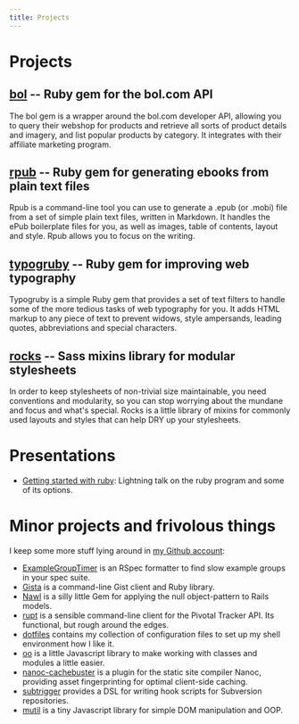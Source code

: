 ```yaml
---
title: Projects
---
```

# Projects

## [bol][] -- Ruby gem for the bol.com API

The bol gem is a wrapper around the bol.com developer API, allowing you to query their webshop for products and retrieve all sorts of product details and imagery, and list popular products by category. It integrates with their affiliate marketing program.

## [rpub][] -- Ruby gem for generating ebooks from plain text files

Rpub is a command-line tool you can use to generate a .epub (or .mobi) file from a set of simple plain text files, written in Markdown. It handles the ePub boilerplate files for you, as well as images, table of contents, layout and style. Rpub allows you to focus on the writing.

## [typogruby][] -- Ruby gem for improving web typography

Typogruby is a simple Ruby gem that provides a set of text filters to handle some of the more tedious tasks of web typography for you. It adds HTML markup to any piece of text to prevent widows, style ampersands, leading quotes, abbreviations and special characters.

## [rocks][] -- Sass mixins library for modular stylesheets

In order to keep stylesheets of non-trivial size maintainable, you need conventions and modularity, so you can stop worrying about the mundane and focus and what's special. Rocks is a little library of mixins for commonly used layouts and styles that can help DRY up your stylesheets.

# Presentations

* [Getting started with ruby][getting-started-with-ruby]: Lightning talk on the ruby program and some of its options.

# Minor projects and frivolous things

I keep some more stuff lying around in [my Github account][github]:

* [ExampleGroupTimer][] is an RSpec formatter to find slow example groups in your spec suite.
* [Gista][] is a command-line Gist client and Ruby library.
* [Nawl][] is a silly little Gem for applying the null object-pattern to Rails models.
* [rupt][] is a sensible command-line client for the Pivotal Tracker API. Its functional, but rough around the edges.
* [dotfiles][] contains my collection of configuration files to set up my shell environment how I like it.
* [oo][] is a little Javascript library to make working with classes and modules a little easier.
* [nanoc-cachebuster][] is a plugin for the static site compiler Nanoc, providing asset fingerprinting for optimal client-side caching.
* [subtrigger][] provides a DSL for writing hook scripts for Subversion repositories.
* [mutil][] is a tiny Javascript library for simple DOM manipulation and OOP.

[rocks]:             http://avdgaag.github.com/rocks
[bol]:               http://avdgaag.github.com/bol
[rpub]:              http://avdgaag.github.com/rpub
[typogruby]:         http://avdgaag.github.com/typogruby
[rupt]:              http://avdgaag.github.com/rupt
[dotfiles]:          https://github.com/avdgaag/dotfiles
[oo]:                https://github.com/avdgaag/oo
[nanoc-cachebuster]: http://avdgaag.github.com/nanoc-cachebuster/
[subtrigger]:        http://avdgaag.github.com/subtrigger/
[mutil]:             http://avdgaag.github.com/mutil/
[nawl]:              https://github.com/avdgaag/nawl/
[github]:            http://github.com/avdgaag
[ExampleGroupTimer]: https://github.com/avdgaag/example_group_timer
[Gista]:             http://avdgaag.github.com/gista
[getting-started-with-ruby]: https://speakerdeck.com/u/avdgaag/p/getting-started-with-ruby
